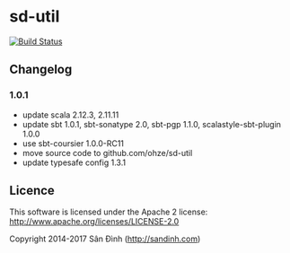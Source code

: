 sd-util
=======
[![Build Status](https://travis-ci.org/ohze/sd-util.svg)](https://travis-ci.org/ohze/sd-util)

## Changelog
### 1.0.1
+ update scala 2.12.3, 2.11.11
+ update sbt 1.0.1, sbt-sonatype 2.0, sbt-pgp 1.1.0, scalastyle-sbt-plugin 1.0.0
+ use sbt-coursier 1.0.0-RC11
+ move source code to github.com/ohze/sd-util
+ update typesafe config 1.3.1

## Licence
This software is licensed under the Apache 2 license:
http://www.apache.org/licenses/LICENSE-2.0

Copyright 2014-2017 Sân Đình (http://sandinh.com)
